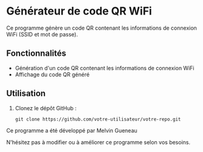 # Générateur de code QR WiFi

Ce programme génère un code QR contenant les informations de connexion WiFi (SSID et mot de passe).

## Fonctionnalités

- Génération d'un code QR contenant les informations de connexion WiFi
- Affichage du code QR généré

## Utilisation

1. Clonez le dépôt GitHub :

   ```shell
   git clone https://github.com/votre-utilisateur/votre-repo.git

Ce programme a été développé par Melvin Gueneau

N'hésitez pas à modifier ou à améliorer ce programme selon vos besoins.
